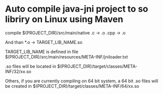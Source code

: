 Auto compile java-jni project to so libriry on Linux using Maven
===================

compile $(PROJECT_DIR)/src/main/native
.c -> .o
.cpp -> .o

And than
*.o -> TARGET_LIB_NAME.so

TARGET_LIB_NAME is defined in file $(PROJECT_DIR)/src/main/resources/META-INF/jniloader.txt

.so files will be located in $(PROJECT_DIR)/target/classes/META-INF/32/xx.so

Others, if you are currently compiling on 64 bit system, a 64 bit .so files will be created in
$(PROJECT_DIR)/target/classes/META-INF/64/xx.so
